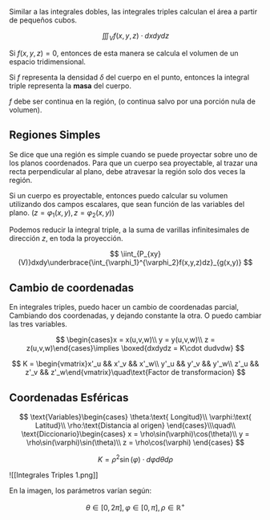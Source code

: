 Similar a las integrales dobles, las integrales triples calculan el área a partir de pequeños cubos.

$$
\iiint_V f(x,y,z)\cdot dxdydz
$$

Si $f(x,y,z) = 0$, entonces de esta manera se calcula el volumen de un espacio tridimensional.

Si $f$ representa la densidad $\delta$ del cuerpo en el punto, entonces la integral triple representa la **masa** del cuerpo.

$f$ debe ser continua en la región, (o continua salvo por una porción nula de volumen).

## Regiones Simples

Se dice que una región es simple cuando se puede proyectar sobre uno de los planos coordenados. Para que un cuerpo sea proyectable, al trazar una recta perpendicular al plano, debe atravesar la región solo dos veces la región.

Si un cuerpo es proyectable, entonces puedo calcular su volumen utilizando dos campos escalares, que sean función de las variables del plano. $\Big(z = \varphi_1(x,y),\,z=\varphi_2(x,y)\Big)$

Podemos reducir la integral triple, a la suma de varillas infinitesimales de dirección $z$, en toda la proyección.

$$
\iint_{P_{xy}(V)}dxdy\underbrace{\int_{\varphi_1}^{\varphi_2}f(x,y,z)dz}_{g(x,y)}
$$

## Cambio de coordenadas

En integrales triples, puedo hacer un cambio de coordenadas parcial, Cambiando dos coordenadas, y dejando constante la otra. O puedo cambiar las tres variables.

$$
\begin{cases}x = x(u,v,w)\\
y = y(u,v,w)\\
z = z(u,v,w)\end{cases}\implies \boxed{dxdydz = K\cdot dudvdw}
$$

$$
K = \begin{vmatrix}x'_u && x'_v && x'_w\\
y'_u && y'_v && y'_w\\
z'_u && z'_v && z'_w\end{vmatrix}\quad\text{Factor de transformacion}
$$

## Coordenadas Esféricas

$$
\text{Variables}\begin{cases}
\theta:\text{ Longitud}\\
\varphi:\text{ Latitud}\\
\rho:\text{Distancia al origen}
\end{cases}\\\quad\\
\text{Diccionario}\begin{cases}
x = \rho\sin(\varphi)\cos(\theta)\\
y = \rho\sin(\varphi)\sin(\theta)\\
z = \rho\cos(\varphi)
\end{cases}
$$

$$
K = \rho^2\sin(\varphi)\cdot  d\varphi d\theta d\rho
$$

![[Integrales Triples 1.png]]

En la imagen, los parámetros varían según:

$$\theta\in[0,2\pi],\,\varphi\in[0,\pi],\,\rho\in\mathbb{R}^+$$

